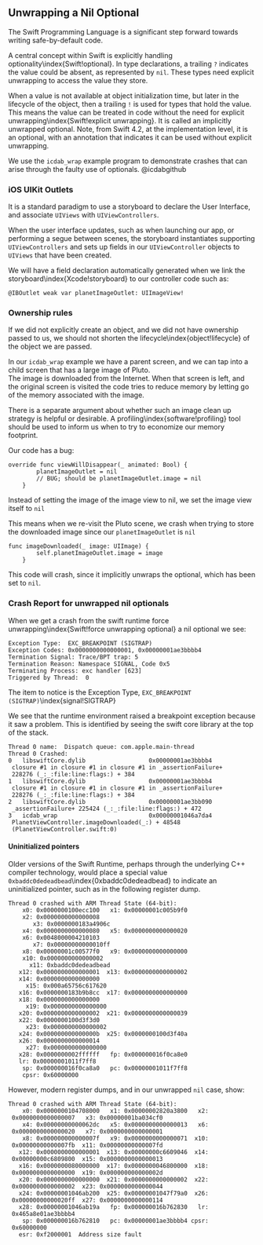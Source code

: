 ## Unwrapping a Nil Optional

The Swift Programming Language is a significant step forward towards writing safe-by-default code.

A central concept within Swift is explicitly handling optionality\index{Swift!optional}.  In type declarations, a trailing `?` indicates the value could be absent, as represented by `nil`.  These types need explicit unwrapping to access the value they store.

When a value is not available at object initialization time, but later in the lifecycle of the object, then a trailing `!` is used for types that hold the value.  This means the value can be treated in code without the need for explicit unwrapping\index{Swift!explicit unwrapping}.  It is called an implicitly unwrapped optional.
Note, from Swift 4.2, at the implementation level, it is an optional, with an annotation that indicates it can be used without explicit unwrapping.

We use the `icdab_wrap` example program to demonstrate crashes that can arise through the faulty use of optionals. @icdabgithub

### iOS UIKit Outlets

It is a standard paradigm to use a storyboard to declare the User Interface, and associate `UIViews` with `UIViewControllers`.

When the user interface updates, such as when launching our app, or performing a segue between scenes, the storyboard instantiates
supporting `UIViewControllers` and sets up fields in our `UIViewController` objects to `UIViews` that have been created.

We will have a field declaration automatically generated when we link the storyboard\index{Xcode!storyboard} to our controller code such as:
```
@IBOutlet weak var planetImageOutlet: UIImageView!
```

### Ownership rules

If we did not explicitly create an object, and we did not have ownership passed to us, we should not shorten the lifecycle\index{object!lifecycle} of the object we are passed.  

In our `icdab_wrap` example we have a parent screen, and we can tap into a child screen that has a large image of Pluto.  
The image is downloaded from the Internet.  When that screen is left, and the original screen is visited the code tries to reduce memory by letting go of the memory associated with the image.

There is a separate argument about whether such an image clean up strategy is helpful or desirable.  A profiling\index{software!profiling} tool should be used to inform us when to try to economize our memory footprint.

Our code has a bug:
```
override func viewWillDisappear(_ animated: Bool) {
        planetImageOutlet = nil
        // BUG; should be planetImageOutlet.image = nil
    }
```

Instead of setting the image of the image view to nil, we set the image view itself to `nil`

This means when we re-visit the Pluto scene, we crash when trying to store the downloaded image since our `planetImageOutlet` is `nil`

```
func imageDownloaded(_ image: UIImage) {
        self.planetImageOutlet.image = image
    }
```

This code will crash, since it implicitly unwraps the optional, which has been set to `nil`.

### Crash Report for unwrapped nil optionals

When we get a crash from the swift runtime force unwrapping\index{Swift!force unwrapping optional} a nil optional we see:
```
Exception Type:  EXC_BREAKPOINT (SIGTRAP)
Exception Codes: 0x0000000000000001, 0x00000001ae3bbbb4
Termination Signal: Trace/BPT trap: 5
Termination Reason: Namespace SIGNAL, Code 0x5
Terminating Process: exc handler [623]
Triggered by Thread:  0
```

The item to notice is the Exception Type, `EXC_BREAKPOINT (SIGTRAP)`\index{signal!SIGTRAP}

We see that the runtime environment raised a breakpoint exception because it saw a problem.
This is identified by seeing the swift core library at the top of the stack.

```
Thread 0 name:  Dispatch queue: com.apple.main-thread
Thread 0 Crashed:
0   libswiftCore.dylib                  0x00000001ae3bbbb4
 closure #1 in closure #1 in closure #1 in _assertionFailure+
 228276 (_:_:file:line:flags:) + 384
1   libswiftCore.dylib                  0x00000001ae3bbbb4
 closure #1 in closure #1 in closure #1 in _assertionFailure+
 228276 (_:_:file:line:flags:) + 384
2   libswiftCore.dylib                  0x00000001ae3bb090
 _assertionFailure+ 225424 (_:_:file:line:flags:) + 472
3   icdab_wrap                          0x00000001046a7da4
 PlanetViewController.imageDownloaded(_:) + 48548
 (PlanetViewController.swift:0)
```

#### Uninitialized pointers

Older versions of the Swift Runtime, perhaps through the underlying C++ compiler technology,  would place a special value `0xbaddc0dedeadbead`\index{0xbaddc0dedeadbead} to indicate an uninitialized pointer, such as in the following register dump.

```
Thread 0 crashed with ARM Thread State (64-bit):
    x0: 0x0000000100ecc100   x1: 0x00000001c005b9f0   
    x2: 0x0000000000000008
       x3: 0x0000000183a4906c
    x4: 0x0000000000000080   x5: 0x0000000000000020   
    x6: 0x0048000004210103
       x7: 0x00000000000010ff
    x8: 0x00000001c00577f0   x9: 0x0000000000000000  
    x10: 0x0000000000000002
      x11: 0xbaddc0dedeadbead
   x12: 0x0000000000000001  x13: 0x0000000000000002  
   x14: 0x0000000000000000
     x15: 0x000a65756c617620
   x16: 0x0000000183b9b8cc  x17: 0x0000000000000000  
   x18: 0x0000000000000000
     x19: 0x0000000000000000
   x20: 0x0000000000000002  x21: 0x0000000000000039  
   x22: 0x0000000100d3f3d0
     x23: 0x0000000000000002
   x24: 0x000000000000000b  x25: 0x0000000100d3f40a  
   x26: 0x0000000000000014
     x27: 0x0000000000000000
   x28: 0x0000000002ffffff   fp: 0x000000016f0ca8e0   
   lr: 0x00000001011f7ff8
    sp: 0x000000016f0ca8a0   pc: 0x00000001011f7ff8
    cpsr: 0x60000000
```

However, modern register dumps, and in our unwrapped `nil` case, show:
```
Thread 0 crashed with ARM Thread State (64-bit):
    x0: 0x0000000104708000   x1: 0x00000002820a3800   x2:
 0x0000000000000007   x3: 0x00000001ba034cf0
    x4: 0x00000000000062dc   x5: 0x0000000000000013   x6:
 0x0000000000000020   x7: 0x0000000000000001
    x8: 0x000000000000007f   x9: 0x0000000000000071  x10:
 0x00000000000007fb  x11: 0x00000000000007fd
   x12: 0x0000000000000001  x13: 0x00000000c6609046  x14:
 0x00000000c6809800  x15: 0x0000000000000013
   x16: 0x0000000080000000  x17: 0x0000000046800000  x18:
 0x0000000000000000  x19: 0x000000000000002d
   x20: 0x0000000000000000  x21: 0x0000000000000002  x22:
 0x0000000000000002  x23: 0x0000000000000044
   x24: 0x00000001046ab200  x25: 0x00000001047f79a0  x26:
 0x00000000000020ff  x27: 0x0000000000000114
   x28: 0x00000001046ab19a   fp: 0x000000016b762830   lr:
 0x465a8e01ae3bbbb4
    sp: 0x000000016b762810   pc: 0x00000001ae3bbbb4 cpsr:
 0x60000000
   esr: 0xf2000001  Address size fault
```
